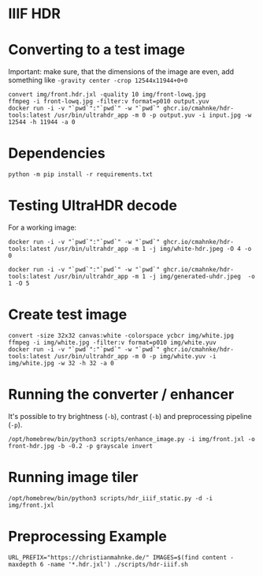 IIIF HDR
========

# Converting to a test image


Important: make sure, that the dimensions of the image are even, add something like `-gravity center -crop 12544x11944+0+0`
```
convert img/front.hdr.jxl -quality 10 img/front-lowq.jpg
ffmpeg -i front-lowq.jpg -filter:v format=p010 output.yuv
docker run -i -v "`pwd`":"`pwd`" -w "`pwd`" ghcr.io/cmahnke/hdr-tools:latest /usr/bin/ultrahdr_app -m 0 -p output.yuv -i input.jpg -w 12544 -h 11944 -a 0
```

# Dependencies
```
python -m pip install -r requirements.txt
```

# Testing UltraHDR decode

For a working image:
```
docker run -i -v "`pwd`":"`pwd`" -w "`pwd`" ghcr.io/cmahnke/hdr-tools:latest /usr/bin/ultrahdr_app -m 1 -j img/white-hdr.jpeg -O 4 -o 0
```

```
docker run -i -v "`pwd`":"`pwd`" -w "`pwd`" ghcr.io/cmahnke/hdr-tools:latest /usr/bin/ultrahdr_app -m 1 -j img/generated-uhdr.jpeg  -o 1 -O 5
```

# Create test image

```
convert -size 32x32 canvas:white -colorspace ycbcr img/white.jpg
ffmpeg -i img/white.jpg -filter:v format=p010 img/white.yuv
docker run -i -v "`pwd`":"`pwd`" -w "`pwd`" ghcr.io/cmahnke/hdr-tools:latest /usr/bin/ultrahdr_app -m 0 -p img/white.yuv -i img/white.jpg -w 32 -h 32 -a 0
```

# Running the converter / enhancer

It's possible to try brightness (`-b`), contrast (`-b`) and preprocessing pipeline (`-p`).

```
/opt/homebrew/bin/python3 scripts/enhance_image.py -i img/front.jxl -o front-hdr.jpg -b -0.2 -p grayscale invert
```

# Running image tiler

```
/opt/homebrew/bin/python3 scripts/hdr_iiif_static.py -d -i img/front.jxl
```


# Preprocessing Example

```
URL_PREFIX="https://christianmahnke.de/" IMAGES=$(find content -maxdepth 6 -name '*.hdr.jxl') ./scripts/hdr-iiif.sh
```

